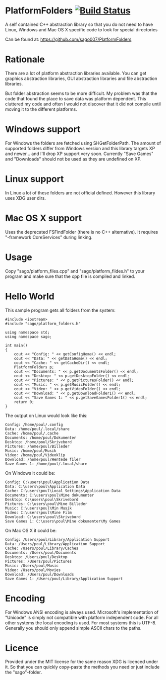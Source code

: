 # PlatformFolders [![Build Status](https://travis-ci.org/sago007/PlatformFolders.svg?branch=master)](https://travis-ci.org/sago007/PlatformFolders)
A self contained C++ abstraction library so that you do not need to have Linux, Windows and Mac OS X specific code to look for special directories

Can be found at: https://github.com/sago007/PlatformFolders

# Rationale
There are a lot of platform abstraction libraries available. You can get graphics abstraction libraries, GUI abstraction libraries and file abstraction libraries.

But folder abstraction seems to be more difficult.
My problem was that the code that found the place to save data was platform dependent. This cluttered my code and often I would not discover that it did not compile until moving it to the different platforms.

# Windows support
For Windows the folders are fetched using SHGetFolderPath.
The amount of supported folders differ from Windows version and this library targets XP and newer... and I'll drop XP support very soon. 
Currently "Save Games" and "Downloads" should not be used as they are undefined on XP. 


# Linux support
In Linux a lot of these folders are not official defined. However this library uses XDG user dirs.

# Mac OS X support
Uses the deprecated FSFindFolder (there is no C++ alternative). It requires "-framework CoreServices" during linking.

# Usage
Copy "sago/platform_files.cpp" and "sago/platform_fildes.h" to your program and make sure that the cpp file is compiled and linked.

# Hello World

This sample program gets all folders from the system:
```
#include <iostream>
#include "sago/platform_folders.h"

using namespace std;
using namespace sago;

int main()
{
	cout << "Config: " << getConfigHome() << endl;
	cout << "Data: " << getDataHome() << endl;
	cout << "Cache: " << getCacheDir() << endl;
	PlatformFolders p;
	cout << "Documents: " << p.getDocumentsFolder() << endl;
	cout << "Desktop: " << p.getDesktopFolder() << endl;
	cout << "Pictures: " << p.getPicturesFolder() << endl;
	cout << "Music: " << p.getMusicFolder() << endl;
	cout << "Video: " << p.getVideoFolder() << endl;
	cout << "Download: " << p.getDownloadFolder1() << endl;
	cout << "Save Games 1: " << p.getSaveGamesFolder1() << endl;
	return 0;
}
```

The output on Linux would look like this:
```
Config: /home/poul/.config
Data: /home/poul/.local/share
Cache: /home/poul/.cache
Documents: /home/poul/Dokumenter
Desktop: /home/poul/Skrivebord
Pictures: /home/poul/Billeder
Music: /home/poul/Musik
Video: /home/poul/Videoklip
Download: /home/poul/Hentede filer
Save Games 1: /home/poul/.local/share
```

On Windows it could be:
```
Config: C:\users\poul\Application Data
Data: C:\users\poul\Application Data
Cache: C:\users\poul\Local Settings\Application Data
Documents: C:\users\poul\Mine dokumenter
Desktop: C:\users\poul\Skrivebord
Pictures: C:\users\poul\Mine Billeder
Music: C:\users\poul\Min Musik
Video: C:\users\poul\Mine Film
Download: C:\users\poul\Skrivebord
Save Games 1: C:\users\poul\Mine dokumenter\My Games
```

On Mac OS X it could be:
```
Config: /Users/poul/Library/Application Support
Data: /Users/poul/Library/Application Support
Cache: /Users/poul/Library/Caches
Documents: /Users/poul/Documents
Desktop: /Users/poul/Desktop
Pictures: /Users/poul/Pictures
Music: /Users/poul/Music
Video: /Users/poul/Movies
Download: /Users/poul/Downloads
Save Games 1: /Users/poul/Library/Application Support
```

# Encoding
For Windows ANSI encoding is always used. Microsoft's implementation of "Unicode" is simply not compatible with platform independent code.
For all other systems the local encoding is used. For most systems this is UTF-8.
Generally you should only append simple ASCII chars to the paths. 

# Licence 
Provided under the MIT license for the same reason XDG is licenced under it. So that you can quickly copy-paste the methods you need or just include the "sago"-folder.
